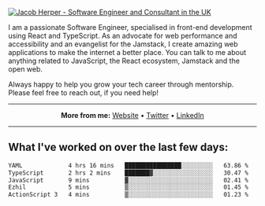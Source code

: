 [![Jacob Herper - Software Engineer and Consultant in the UK](https://res.cloudinary.com/jacobherper/image/upload/v1641506277/gh-image.png)](https://jacobherper.com/)

I am a passionate Software Engineer, specialised in front-end development using React and TypeScript. As an advocate for web performance and accessibility and an evangelist for the Jamstack, I create amazing web applications to make the internet a better place. You can talk to me about anything related to JavaScript, the React ecosystem, Jamstack and the open web.

Always happy to help you grow your tech career through mentorship. Please feel free to reach out, if you need help!

---

<p align="center">
  <strong>More from me:</strong> 
  <a href="https://jacobherper.com/">Website</a> •
  <a href="https://twitter.com/intent/follow?screen_name=jakeherp&tw_p=followbutton">Twitter</a> •
  <a href="https://www.linkedin.com/in/jacobherper/">LinkedIn</a>
</p>

---

## What I've worked on over the last few days:

<!--START_SECTION:waka-->

```txt
YAML             4 hrs 16 mins   ████████████████░░░░░░░░░   63.86 %
TypeScript       2 hrs 2 mins    ███████▓░░░░░░░░░░░░░░░░░   30.47 %
JavaScript       9 mins          ▓░░░░░░░░░░░░░░░░░░░░░░░░   02.41 %
Ezhil            5 mins          ▒░░░░░░░░░░░░░░░░░░░░░░░░   01.45 %
ActionScript 3   4 mins          ▒░░░░░░░░░░░░░░░░░░░░░░░░   01.23 %
```

<!--END_SECTION:waka-->
